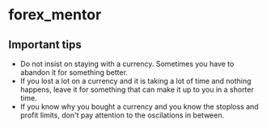 # forex_mentor

## Important tips

* Do not insist on staying  with a currency. Sometimes you have to abandon it for something better.
* If you lost a lot on a currency and it is taking a lot of time and nothing happens, leave it  for something that can make it up to you in a shorter time.
* If you know why you bought a currency and you know the stoploss and profit limits, don't pay attention to the oscilations in between.

